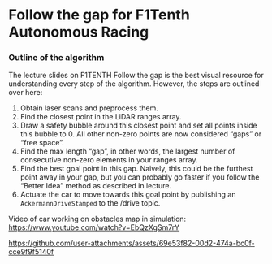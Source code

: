 # Follow the gap for F1Tenth Autonomous Racing

### Outline of the algorithm
The lecture slides on F1TENTH Follow the gap is the best visual resource for understanding every step of the algorithm. However, the steps are outlined over here:

1. Obtain laser scans and preprocess them.
2. Find the closest point in the LiDAR ranges array.
3. Draw a safety bubble around this closest point and set all points inside this bubble to 0. All other non-zero points are now considered “gaps” or “free space”.
4. Find the max length “gap”, in other words, the largest number of consecutive non-zero elements in your ranges array.
5. Find the best goal point in this gap. Naively, this could be the furthest point away in your gap, but you can probably go faster if you follow the “Better Idea” method as described in lecture.
6. Actuate the car to move towards this goal point by publishing an `AckermannDriveStamped` to the /drive topic.

Video of car working on obstacles map in simulation: https://www.youtube.com/watch?v=EbQzXgSm7rY  

https://github.com/user-attachments/assets/69e53f82-00d2-474a-bc0f-cce9f9f5140f

